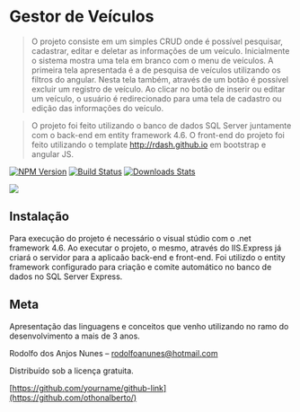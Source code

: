 # Gestor de Veículos
> O projeto consiste em um simples CRUD onde é possível pesquisar, cadastrar, editar e deletar as informações de um veículo. Inicialmente o sistema mostra uma tela em branco com o menu de veículos. A primeira tela apresentada é a de pesquisa de veículos utilizando os filtros do angular. Nesta tela também, através de um botão é possível excluir um registro de veículo. Ao clicar no botão de inserir ou editar um veículo, o usuário é redirecionado para uma tela de cadastro ou edição das informações do veículo.

> O projeto foi feito utilizando o banco de dados SQL Server juntamente com o back-end em entity framework 4.6. O front-end do projeto foi feito utilizando o template http://rdash.github.io em bootstrap e angular JS.

[![NPM Version][npm-image]][npm-url]
[![Build Status][travis-image]][travis-url]
[![Downloads Stats][npm-downloads]][npm-url]

![](../header.png)

## Instalação

Para execução do projeto é necessário o visual stúdio com o .net framework 4.6. Ao executar o projeto, o mesmo, através do IIS.Express já criará o servidor para a aplicaão back-end e front-end. Foi utilizdo o entity framework configurado para criação e comite automático no banco de dados no SQL Server Express.

## Meta

Apresentação das linguagens e conceitos que venho utilizando no ramo do desenvolvimento a mais de 3 anos.

Rodolfo dos Anjos Nunes – rodolfoanunes@hotmail.com

Distribuído sob a licença gratuita.

[https://github.com/yourname/github-link](https://github.com/othonalberto/)

[npm-image]: https://img.shields.io/npm/v/datadog-metrics.svg?style=flat-square
[npm-url]: https://npmjs.org/package/datadog-metrics
[npm-downloads]: https://img.shields.io/npm/dm/datadog-metrics.svg?style=flat-square
[travis-image]: https://img.shields.io/travis/dbader/node-datadog-metrics/master.svg?style=flat-square
[travis-url]: https://travis-ci.org/dbader/node-datadog-metrics